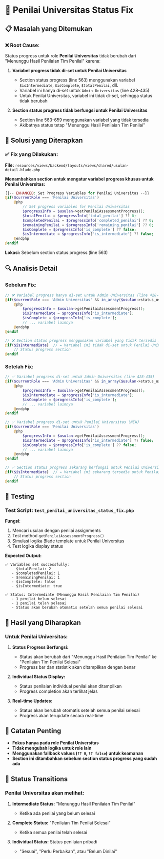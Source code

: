 # 🔧 Penilai Universitas Status Fix

## 📋 **Masalah yang Ditemukan**

### **❌ Root Cause:**
Status progress untuk role **Penilai Universitas** tidak berubah dari "Menunggu Hasil Penilaian Tim Penilai" karena:

1. **Variabel progress tidak di-set untuk Penilai Universitas**
   - Section status progress (line 563) menggunakan variabel `$isIntermediate`, `$isComplete`, `$totalPenilai`, dll.
   - Variabel ini hanya di-set untuk `Admin Universitas` (line 428-435)
   - Untuk Penilai Universitas, variabel ini tidak di-set, sehingga status tidak berubah

2. **Section status progress tidak berfungsi untuk Penilai Universitas**
   - Section line 563-659 menggunakan variabel yang tidak tersedia
   - Akibatnya status tetap "Menunggu Hasil Penilaian Tim Penilai"

## 🎯 **Solusi yang Diterapkan**

### **✅ Fix yang Dilakukan:**

**File:** `resources/views/backend/layouts/views/shared/usulan-detail.blade.php`

**Menambahkan section untuk mengatur variabel progress khusus untuk Penilai Universitas:**

```php
{{-- ENHANCED: Set Progress Variables for Penilai Universitas --}}
@if($currentRole === 'Penilai Universitas')
    @php
        // Set progress variables for Penilai Universitas
        $progressInfo = $usulan->getPenilaiAssessmentProgress();
        $totalPenilai = $progressInfo['total_penilai'] ?? 0;
        $completedPenilai = $progressInfo['completed_penilai'] ?? 0;
        $remainingPenilai = $progressInfo['remaining_penilai'] ?? 0;
        $isComplete = $progressInfo['is_complete'] ?? false;
        $isIntermediate = $progressInfo['is_intermediate'] ?? false;
    @endphp
@endif
```

**Lokasi:** Sebelum section status progress (line 563)

## 🔍 **Analisis Detail**

### **Sebelum Fix:**
```php
// ❌ Variabel progress hanya di-set untuk Admin Universitas (line 428-435)
@if($currentRole === 'Admin Universitas' && in_array($usulan->status_usulan, [...]))
    @php
        $progressInfo = $usulan->getPenilaiAssessmentProgress();
        $isIntermediate = $progressInfo['is_intermediate'];
        $isComplete = $progressInfo['is_complete'];
        // ... variabel lainnya
    @endphp
@endif

// ❌ Section status progress menggunakan variabel yang tidak tersedia untuk Penilai Universitas
@if($isIntermediate)  // ← Variabel ini tidak di-set untuk Penilai Universitas
    // Status progress section
@endif
```

### **Setelah Fix:**
```php
// ✅ Variabel progress di-set untuk Admin Universitas (line 428-435)
@if($currentRole === 'Admin Universitas' && in_array($usulan->status_usulan, [...]))
    @php
        $progressInfo = $usulan->getPenilaiAssessmentProgress();
        $isIntermediate = $progressInfo['is_intermediate'];
        $isComplete = $progressInfo['is_complete'];
        // ... variabel lainnya
    @endphp
@endif

// ✅ Variabel progress di-set untuk Penilai Universitas (NEW)
@if($currentRole === 'Penilai Universitas')
    @php
        $progressInfo = $usulan->getPenilaiAssessmentProgress();
        $isIntermediate = $progressInfo['is_intermediate'] ?? false;
        $isComplete = $progressInfo['is_complete'] ?? false;
        // ... variabel lainnya
    @endphp
@endif

// ✅ Section status progress sekarang berfungsi untuk Penilai Universitas
@if($isIntermediate)  // ← Variabel ini sekarang tersedia untuk Penilai Universitas
    // Status progress section
@endif
```

## 🧪 **Testing**

### **Test Script:** `test_penilai_universitas_status_fix.php`

**Fungsi:**
1. Mencari usulan dengan penilai assignments
2. Test method `getPenilaiAssessmentProgress()`
3. Simulasi logika Blade template untuk Penilai Universitas
4. Test logika display status

**Expected Output:**
```
✅ Variables set successfully:
   - $totalPenilai: 2
   - $completedPenilai: 1
   - $remainingPenilai: 1
   - $isComplete: false
   - $isIntermediate: true

✅ Status: Intermediate (Menunggu Hasil Penilaian Tim Penilai)
   - 1 penilai belum selesai
   - 1 penilai telah selesai
   - Status akan berubah otomatis setelah semua penilai selesai
```

## 🎯 **Hasil yang Diharapkan**

### **Untuk Penilai Universitas:**

1. **Status Progress Berfungsi:**
   - Status akan berubah dari "Menunggu Hasil Penilaian Tim Penilai" ke "Penilaian Tim Penilai Selesai"
   - Progress bar dan statistik akan ditampilkan dengan benar

2. **Individual Status Display:**
   - Status penilaian individual penilai akan ditampilkan
   - Progress completion akan terlihat jelas

3. **Real-time Updates:**
   - Status akan berubah otomatis setelah semua penilai selesai
   - Progress akan terupdate secara real-time

## 📝 **Catatan Penting**

- **Fokus hanya pada role Penilai Universitas**
- **Tidak mengubah logika untuk role lain**
- **Menggunakan fallback values (`?? 0`, `?? false`) untuk keamanan**
- **Section ini ditambahkan sebelum section status progress yang sudah ada**

## 🔄 **Status Transitions**

### **Penilai Universitas akan melihat:**

1. **Intermediate Status:** "Menunggu Hasil Penilaian Tim Penilai"
   - Ketika ada penilai yang belum selesai

2. **Complete Status:** "Penilaian Tim Penilai Selesai"
   - Ketika semua penilai telah selesai

3. **Individual Status:** Status penilaian pribadi
   - "Sesuai", "Perlu Perbaikan", atau "Belum Dinilai"
